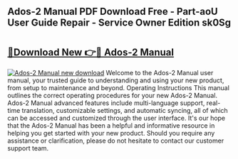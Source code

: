 ## Ados-2 Manual PDF Download Free - Part-aoU User Guide Repair - Service Owner Edition sk0Sg

# <h2><a href="http://bc4552.oget.top/?id=Ados-2+Manual">🔗Download New 👉🔴 Ados-2 Manual</a></h2>

[![Ados-2 Manual new download](https://i.imgur.com/5g1atiW.png)](http://bc4552.oget.top/?id=Ados-2+Manual)
Welcome to the Ados-2 Manual user manual, your trusted guide to understanding and using your new product, from setup to maintenance and beyond. Operating Instructions This manual outlines the correct operating procedures for your new Ados-2 Manual. Ados-2 Manual advanced features include multi-language support, real-time translation, customizable settings, and automatic syncing, all of which can be accessed and customized through the user interface. It's our hope that the Ados-2 Manual has been a helpful and informative resource in helping you get started with your new product. Should you require any assistance or clarification, please do not hesitate to contact our customer support team.
